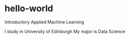 # hello-world
Introductory Applied Machine Learning

I study in University of Edinburgh
My major is Data Science
